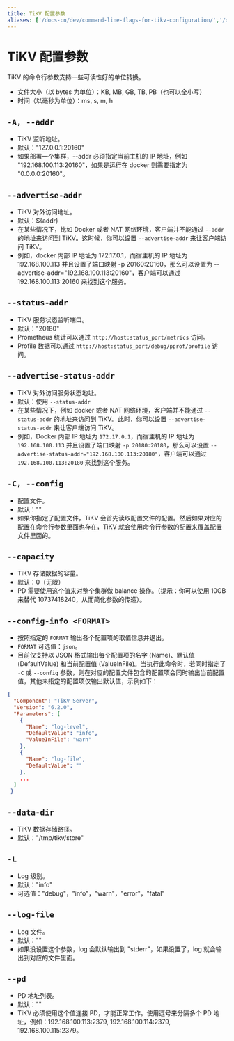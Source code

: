 ```yaml
---
title: TiKV 配置参数
aliases: ['/docs-cn/dev/command-line-flags-for-tikv-configuration/','/docs-cn/dev/reference/configuration/tikv-server/configuration/']
---
```


# TiKV 配置参数

TiKV 的命令行参数支持一些可读性好的单位转换。

+ 文件大小（以 bytes 为单位）：KB, MB, GB, TB, PB（也可以全小写）
+ 时间（以毫秒为单位）：ms, s, m, h

## `-A, --addr`

+ TiKV 监听地址。
+ 默认："127.0.0.1:20160"
+ 如果部署一个集群，\-\-addr 必须指定当前主机的 IP 地址，例如 "192.168.100.113:20160"，如果是运行在 docker 则需要指定为 "0.0.0.0:20160"。

## `--advertise-addr`

+ TiKV 对外访问地址。
+ 默认：${addr}
+ 在某些情况下，比如 Docker 或者 NAT 网络环境，客户端并不能通过 `--addr` 的地址来访问到 TiKV。这时候，你可以设置 `--advertise-addr` 来让客户端访问 TiKV。
+ 例如，docker 内部 IP 地址为 172.17.0.1，而宿主机的 IP 地址为 192.168.100.113 并且设置了端口映射 -p 20160:20160，那么可以设置为 \-\-advertise-addr="192.168.100.113:20160"，客户端可以通过 192.168.100.113:20160 来找到这个服务。

## `--status-addr`

+ TiKV 服务状态监听端口。
+ 默认："20180"
+ Prometheus 统计可以通过 `http://host:status_port/metrics` 访问。
+ Profile 数据可以通过 `http://host:status_port/debug/pprof/profile` 访问。

## `--advertise-status-addr`

+ TiKV 对外访问服务状态地址。
+ 默认：使用 `--status-addr`
+ 在某些情况下，例如 docker 或者 NAT 网络环境，客户端并不能通过 `--status-addr` 的地址来访问到 TiKV。此时，你可以设置 `--advertise-status-addr` 来让客户端访问 TiKV。
+ 例如，Docker 内部 IP 地址为 `172.17.0.1`，而宿主机的 IP 地址为 `192.168.100.113` 并且设置了端口映射 `-p 20180:20180`，那么可以设置 `--advertise-status-addr="192.168.100.113:20180"`，客户端可以通过 `192.168.100.113:20180` 来找到这个服务。

## `-C, --config`

+ 配置文件。
+ 默认：""
+ 如果你指定了配置文件，TiKV 会首先读取配置文件的配置。然后如果对应的配置在命令行参数里面也存在，TiKV 就会使用命令行参数的配置来覆盖配置文件里面的。

## `--capacity`

+ TiKV 存储数据的容量。
+ 默认：0（无限）
+ PD 需要使用这个值来对整个集群做 balance 操作。（提示：你可以使用 10GB 来替代 10737418240，从而简化参数的传递）。

## `--config-info <FORMAT>`

+ 按照指定的 `FORMAT` 输出各个配置项的取值信息并退出。
+ `FORMAT` 可选值：`json`。
+ 目前仅支持以 JSON 格式输出每个配置项的名字 (Name)、默认值 (DefaultValue) 和当前配置值 (ValueInFile)。当执行此命令时，若同时指定了 `-C` 或 `--config` 参数，则在对应的配置文件包含的配置项会同时输出当前配置值，其他未指定的配置项仅输出默认值，示例如下：

```json
{
  "Component": "TiKV Server",
  "Version": "6.2.0",
  "Parameters": [
    {
      "Name": "log-level",
      "DefaultValue": "info",
      "ValueInFile": "warn"
    },
    {
      "Name": "log-file",
      "DefaultValue": ""
    },
    ...
  ]
 }
```

## `--data-dir`

+ TiKV 数据存储路径。
+ 默认："/tmp/tikv/store"

## `-L`

+ Log 级别。
+ 默认："info"
+ 可选值："debug"，"info"，"warn"，"error"，"fatal"

## `--log-file`

+ Log 文件。
+ 默认：""
+ 如果没设置这个参数，log 会默认输出到 "stderr"，如果设置了，log 就会输出到对应的文件里面。

## `--pd`

+ PD 地址列表。
+ 默认：""
+ TiKV 必须使用这个值连接 PD，才能正常工作。使用逗号来分隔多个 PD 地址，例如：192.168.100.113:2379, 192.168.100.114:2379, 192.168.100.115:2379。
